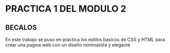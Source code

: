 # PRACTICA 1 DEL MODULO 2

## BECALOS
En este trabajo se puso en practica los estilos basicos de CSS y HTML para crear una pagina web con un diseño minimalista y elegante